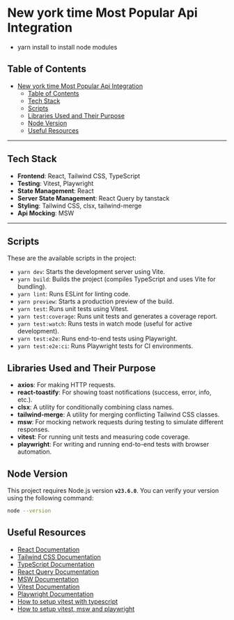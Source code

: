 # New york time Most Popular Api Integration
- yarn install to install node modules

## Table of Contents

- [New york time Most Popular Api Integration](#jaypoojara-test-task-of-new-york-time-most-popular-api-integration)
  - [Table of Contents](#table-of-contents)
  - [Tech Stack](#tech-stack)
  - [Scripts](#scripts)
  - [Libraries Used and Their Purpose](#libraries-used-and-their-purpose)
  - [Node Version](#node-version)
  - [Useful Resources](#useful-resources)

---

## Tech Stack

- **Frontend**: React, Tailwind CSS, TypeScript
- **Testing**: Vitest, Playwright
- **State Management**: React
- **Server State Management**: React Query by tanstack
- **Styling**: Tailwind CSS, clsx, tailwind-merge
- **Api Mocking**: MSW

---

## Scripts

These are the available scripts in the project:

- `yarn dev`: Starts the development server using Vite.
- `yarn build`: Builds the project (compiles TypeScript and uses Vite for bundling).
- `yarn lint`: Runs ESLint for linting code.
- `yarn preview`: Starts a production preview of the build.
- `yarn test`: Runs unit tests using Vitest.
- `yarn test:coverage`: Runs unit tests and generates a coverage report.
- `yarn test:watch`: Runs tests in watch mode (useful for active development).
- `yarn test:e2e`: Runs end-to-end tests using Playwright.
- `yarn test:e2e:ci`: Runs Playwright tests for CI environments.

## Libraries Used and Their Purpose

- **axios**: For making HTTP requests.
- **react-toastify**: For showing toast notifications (success, error, info, etc.).
- **clsx**: A utility for conditionally combining class names.
- **tailwind-merge**: A utility for merging conflicting Tailwind CSS classes.
- **msw**: For mocking network requests during testing to simulate different responses.
- **vitest**: For running unit tests and measuring code coverage.
- **playwright**: For writing and running end-to-end tests with browser automation.



## Node Version

This project requires Node.js version **`v23.6.0`**. You can verify your version using the following command:

```bash
node --version
```

## Useful Resources
- [React Documentation](https://reactjs.org/)
- [Tailwind CSS Documentation](https://tailwindcss.com/docs)
- [TypeScript Documentation](https://www.typescriptlang.org/docs/)
- [React Query Documentation](https://tanstack.com/query/v3)
- [MSW Documentation](https://mswjs.io/)
- [Vitest Documentation](https://vitest.dev/)
- [Playwright Documentation](https://playwright.dev/)
- [How to setup vitest with typescript](https://akoskm.com/how-to-test-react-apps-with-vitest-and-vite/)
- [How to setup vitest, msw and playwright](https://dev.to/juan_deto/configure-vitest-msw-and-playwright-in-a-react-project-with-vite-and-ts-1d92)
